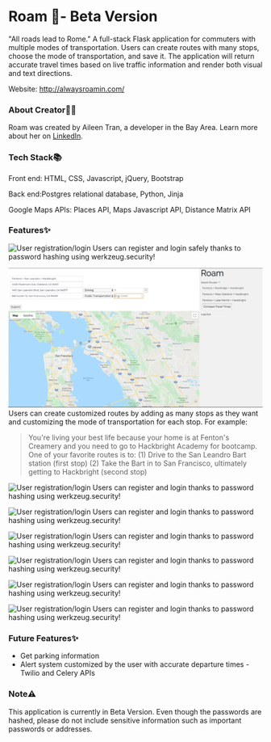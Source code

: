 # Roam 🚀- Beta Version
"All roads lead to Rome." A full-stack Flask application for commuters with multiple modes of transportation. Users can create routes with many stops, choose the mode of transportation, and save it. The application will return accurate travel times based on live traffic information and render both visual and text directions. 

Website: http://alwaysroamin.com/

### About Creator🍵🌸
Roam was created by Aileen Tran, a developer in the Bay Area. Learn more about her on [LinkedIn](https://www.linkedin.com/in/aileentran27/).

### Tech Stack📚
Front end: HTML, CSS, Javascript, jQuery, Bootstrap

Back end:Postgres relational database, Python, Jinja

Google Maps APIs: Places API, Maps Javascript API, Distance Matrix API

### Features✨
![User registration/login](/static/images/readme/registerandlogin.png)
Users can register and login safely thanks to password hashing using werkzeug.security!

![Creating route and choosing mode of transportation and stop order](/static/images/readme/stoporder.png)
Users can create customized routes by adding as many stops as they want and customizing the mode of transportation for each stop. 
For example:
>You're living your best life because your home is at Fenton's Creamery and you need to go to Hackbright Academy for bootcamp.
>One of your favorite routes is to:
>(1) Drive to the San Leandro Bart station (first stop)
>(2) Take the Bart in to San Francisco, ultimately getting to Hackbright (second stop) 

![User registration/login](/static/images/readme/registerandlogin.png)
Users can register and login thanks to password hashing using werkzeug.security!

![User registration/login](/static/images/readme/registerandlogin.png)
Users can register and login thanks to password hashing using werkzeug.security!

![User registration/login](/static/images/readme/registerandlogin.png)
Users can register and login thanks to password hashing using werkzeug.security!

![User registration/login](/static/images/readme/registerandlogin.png)
Users can register and login thanks to password hashing using werkzeug.security!

![User registration/login](/static/images/readme/registerandlogin.png)
Users can register and login thanks to password hashing using werkzeug.security!

![User registration/login](/static/images/readme/registerandlogin.png)
Users can register and login thanks to password hashing using werkzeug.security!
### Future Features✨

- Get parking information
- Alert system customized by the user with accurate departure times - Twilio and Celery APIs

### Note⚠️
This application is currently in Beta Version. Even though the passwords are hashed, please do not include sensitive information such as important passwords or addresses. 
